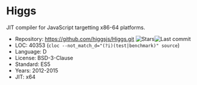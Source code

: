 # Higgs

JIT compiler for JavaScript targetting x86-64 platforms.

* Repository: https://github.com/higgsjs/Higgs.git <span class="shields"><img src="https://img.shields.io/github/stars/higgsjs/Higgs?label=&style=flat-square" alt="Stars" title="Stars"><img src="https://img.shields.io/github/last-commit/higgsjs/Higgs?label=&style=flat-square" alt="Last commit" title="Last commit"></span>
* LOC:        40353 (`cloc --not_match_d="(?i)(test|benchmark)" source`)
* Language:   D
* License:    BSD-3-Clause
* Standard:   ES5
* Years:      2012-2015
* JIT:        x64

